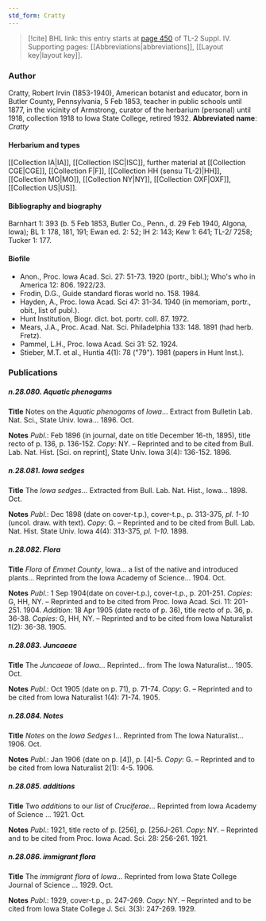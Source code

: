 ```yaml
---
std_form: Cratty
---
```


> [!cite] BHL link: this entry starts at [page 450](https://www.biodiversitylibrary.org/page/33266127) of TL-2 Suppl. IV.
> Supporting pages: [[Abbreviations|abbreviations]], [[Layout key|layout key]].

### Author

Cratty, Robert Irvin (1853-1940), American botanist and educator, born in Butler County, Pennsylvania, 5 Feb 1853, teacher in public schools until 1877, in the vicinity of Armstrong, curator of the herbarium (personal) until 1918, collection 1918 to Iowa State College, retired 1932. 
**Abbreviated name**: *Cratty*

#### Herbarium and types

[[Collection IA|IA]], [[Collection ISC|ISC]], further material at [[Collection CGE|CGE]], [[Collection F|F]], [[Collection HH (sensu TL-2)|HH]], [[Collection MO|MO]], [[Collection NY|NY]], [[Collection OXF|OXF]], [[Collection US|US]].

#### Bibliography and biography

Barnhart 1: 393 (b. 5 Feb 1853, Butler Co., Penn., d. 29 Feb 1940, Algona, Iowa); BL 1: 178, 181, 191; Ewan ed. 2: 52; IH 2: 143; Kew 1: 641; TL-2/ 7258; Tucker 1: 177.

#### Biofile

- Anon., Proc. Iowa Acad. Sci. 27: 51-73. 1920 (portr., bibl.); Who's who in America 12: 806. 1922/23.
- Frodin, D.G., Guide standard floras world no. 158. 1984.
- Hayden, A., Proc. Iowa Acad. Sci 47: 31-34. 1940 (in memoriam, portr., obit., list of publ.).
- Hunt Institution, Biogr. dict. bot. portr. coll. 87. 1972.
- Mears, J.A., Proc. Acad. Nat. Sci. Philadelphia 133: 148. 1891 (had herb. Fretz).
- Pammel, L.H., Proc. Iowa Acad. Sci 31: 52. 1924.
- Stieber, M.T. et al., Huntia 4(1): 78 ("79"). 1981 (papers in Hunt Inst.).

### Publications

##### n.28.080. Aquatic phenogams

**Title**
Notes on the *Aquatic phenogams* of *Iowa*... Extract from Bulletin Lab. Nat. Sci., State Univ. Iowa... 1896. Oct.

**Notes**
*Publ*.: Feb 1896 (in journal, date on title December 16-th, 1895), title recto of p. 136, p. 136-152. *Copy*: NY. – Reprinted and to be cited from Bull. Lab. Nat. Hist. \[Sci. on reprint\], State Univ. Iowa 3(4): 136-152. 1896.

##### n.28.081. Iowa sedges

**Title**
The *Iowa sedges*... Extracted from Bull. Lab. Nat. Hist., Iowa... 1898. Oct.

**Notes**
*Publ*.: Dec 1898 (date on cover-t.p.), cover-t.p., p. 313-375, *pl. 1-10* (uncol. draw. with text).
*Copy*: G. – Reprinted and to be cited from Bull. Lab. Nat. Hist. State Univ. Iowa 4(4): 313-375, *pl. 1-10.* 1898.

##### n.28.082. Flora

**Title**
*Flora* of *Emmet County*, Iowa... a list of the native and introduced plants... Reprinted from the Iowa Academy of Science... 1904. Oct.

**Notes**
*Publ*.: 1 Sep 1904(date on cover-t.p.), cover-t.p., p. 201-251. *Copies*: G, HH, NY. – Reprinted and to be cited from Proc. Iowa Acad. Sci. 11: 201-251. 1904.
*Addition*: 18 Apr 1905 (date recto of p. 36), title recto of p. 36, p. 36-38. *Copies*: G, HH, NY. – Reprinted and to be cited from Iowa Naturalist 1(2): 36-38. 1905.

##### n.28.083. Juncaeae

**Title**
The *Juncaeae* of *Iowa*... Reprinted... from The Iowa Naturalist... 1905. Oct.

**Notes**
*Publ*.: Oct 1905 (date on p. 71), p. 71-74. *Copy*: G. – Reprinted and to be cited from Iowa Naturalist 1(4): 71-74. 1905.

##### n.28.084. Notes

**Title**
*Notes* on the *Iowa Sedges* I... Reprinted from The Iowa Naturalist... 1906. Oct.

**Notes**
*Publ*.: Jan 1906 (date on p. \[4\]), p. \[4\]-5. *Copy*: G. – Reprinted and to be cited from Iowa Naturalist 2(1): 4-5. 1906.

##### n.28.085. additions

**Title**
Two *additions* to our *list* of *Cruciferae*... Reprinted from Iowa Academy of Science ... 1921. Oct.

**Notes**
*Publ*.: 1921, title recto of p. \[256\], p. \[256J-261. *Copy*: NY. – Reprinted and to be cited from Proc. Iowa Acad. Sci. 28: 256-261. 1921.

##### n.28.086. immigrant flora

**Title**
The *immigrant flora* of *Iowa*... Reprinted from Iowa State College Journal of Science ... 1929. Oct.

**Notes**
*Publ*.: 1929, cover-t.p., p. 247-269. *Copy*: NY. – Reprinted and to be cited from Iowa State College J. Sci. 3(3): 247-269. 1929.

